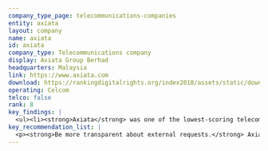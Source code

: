 ```yaml
---
company_type_page: telecommunications-companies
entity: axiata
layout: company
name: axiata
id: axiata
company_type: Telecommunications company
display: Axiata Group Berhad
headquarters: Malaysia
link: https://www.axiata.com
download: https://rankingdigitalrights.org/index2018/assets/static/download/Axiata.pdf
operating: Celcom
telco: false
rank: 8
key_findings: | 
  <ul><li><strong>Axiata</strong> was one of the lowest-scoring telecommunications companies in the Index, disclosing limited information on policies affecting freedom of expression and privacy.Axiata disclosed no information about its processes for responding to government or private requests to block content or</li><li>User accounts or to hand over user information, although there are no legal obstacles preventing the company from disclosing some information about how it handles these types of requests.</li><li>Axiata disclosed minimal information about its network management policies and practices, or how it handles government demands to shut down networks.</li></ul>
key_recommendation_list: | 
  <p><strong>Be more transparent about external requests.</strong> Axiata should disclose information about its processes for responding to government and private requests to block content and accounts and to hand over user information.&nbsp;</p><p><strong>Improve disclosure about network shutdowns.</strong> Axiata should disclose more about how it handles government orders to shutdown networks, including making a clear commitment to push back against these types of demands.&nbsp;</p><p><strong>Communicate more clearly about security.</strong> Axiata should disclose information about its processes for keeping user information secure, including how it responds to data breaches.</p>
---
```


